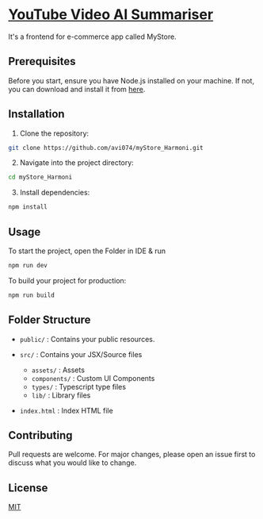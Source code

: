 # [YouTube Video AI Summariser]()

It's a frontend for e-commerce app called MyStore. 

## Prerequisites

Before you start, ensure you have Node.js installed on your machine. If not, you can download and install it from [here](https://nodejs.org/).

## Installation

1. Clone the repository:

```bash
git clone https://github.com/avi074/myStore_Harmoni.git
```

2. Navigate into the project directory:

```bash
cd myStore_Harmoni
```

3. Install dependencies:

```bash
npm install
```

## Usage

To start the project, open the Folder in IDE & run

```bash
npm run dev
```

To build your project for production:

```bash
npm run build
```

## Folder Structure

- `public/` : Contains your public resources.

- `src/` : Contains your JSX/Source files

  - `assets/` : Assets
  - `components/` : Custom UI Components
  - `types/` : Typescript type files
  - `lib/` : Library files

- `index.html` : Index HTML file


## Contributing

Pull requests are welcome. For major changes, please open an issue first to discuss what you would like to change.

## License

[MIT](LICENSE)
